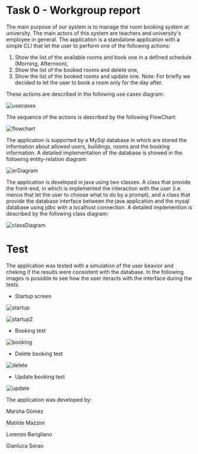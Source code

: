 # Task 0 - Workgroup report

The main purpose of our system is to manage the room booking system at university. The main actors of this system are teachers and university's employee in general.
The application is a standalone application with a simple CLI that let the user to perform one of the following actions:
 1. Show the list of the available rooms and book one in a defined schedule (Morning, Afternoon),
 2. Show the list of the booked rooms and delete one,
 3. Show the list of the booked rooms and update one.
Note: For briefly we decided to let the user to book a room only for the day after.

These actions are described in the following use cases diagram:

![usecases](/schemas/UseCaseSchemaNew.png)


The sequence of the actions is described by the following FlowChart:

![flowchart](/schemas/flowchartUPDATED.png) 


The application is supported by a MySql database in which are stored the information about allowed users, buildings, rooms and the booking information. A detailed implementation of the database is showed in the following entity-relation diagram:

![erDiagram](/schemas/ERSchema.png)

The application is developed in java using two classes. A class that provide the front-end, in which is implemented the interaction with the user (i.e. menus that let the user to choose what to do by a prompt), and a class that provide the database interface between the java application and the mysql database using jdbc with a localhost connection. A detailed implemention is described by the following class diagram:

![classDiagram](/schemas/classDiagram.png)


# Test
The application was tested with a simulation of the user beavior and cheking if the results were consistent with the database.
In the following images is possible to see how the user iteracts with the interface during the tests.

- Startup screen

![startup](/schemas/startupSample.png)

![startup2](/schemas/startup2Sample.png)

- Booking test

![booking](/schemas/bookingSample.png)

- Delete booking test

![delete](/schemas/deleteSample.png)

- Update booking test

![update](/schemas/updateSample.png)


The application was developed by:

Marsha Gòmez

Matilde Mazzini

Lorenzo Barigliano

Gianluca Serao

